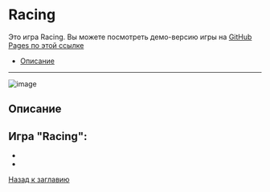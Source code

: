 # <a name='nav'>Racing</a>

Это игра Racing. Вы можете посмотреть демо-версию игры на [GitHub Pages по этой ссылке](https://voverg.github.io/games/racing/dist 'Посмотреть демо-версию')

- [Описание](#description)

---

![image](../main/img/racing.png)

## <a name='description'>Описание</a>
Игра "Racing":
-
-
-

[Назад к заглавию](#nav)

